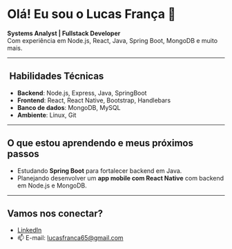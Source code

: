 # Olá! Eu sou o Lucas França 👋

**Systems Analyst | Fullstack Developer**  
Com experiência em Node.js, React, Java, Spring Boot, MongoDB e muito mais.

---

## ​ Habilidades Técnicas
- **Backend**: Node.js, Express, Java, SpringBoot  
- **Frontend**: React, React Native, Bootstrap, Handlebars  
- **Banco de dados**: MongoDB, MySQL  
- **Ambiente**: Linux, Git  

---

##  O que estou aprendendo e meus próximos passos
- Estudando **Spring Boot** para fortalecer backend em Java.  
- Planejando desenvolver um **app mobile com React Native** com backend em Node.js e MongoDB.

---

##  Vamos nos conectar?
- [LinkedIn](https://www.linkedin.com/in/lucas-oliveira-franca/)  
- 📫 E-mail: lucasfranca65@gmail.com  

<!-- - 🌱 I’m currently learning ...
- 👯 I’m looking to collaborate on ...
- 🤔 I’m looking for help with ...
- 💬 Ask me about ...
- 📫 How to reach me: ...
- 😄 Pronouns: ...
- ⚡ Fun fact: ... 
-->

